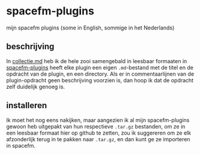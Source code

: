 # spacefm-plugins
mijn spacefm plugins (some in English, sommige in het Nederlands)

## beschrijving
In [collectie.md](./collectie.md) heb ik de hele zooi samengebald in leesbaar formaaten in [spacefm-plugins](./spacefm-plugins) heeft elke plugin een eigen `.md`-bestand met de titel en de opdracht van de plugin, en een directory. Als er in commentaarlijnen van de plugin-opdracht geen beschrijving voorzien is, dan hoop ik dat de opdracht zelf duidelijk genoeg is.

## installeren
Ik moet het nog eens nakijken, maar aangezien ik al mijn spacefm-plugins gewoon heb uitgepakt van hun respectieve `.tar.gz` bestanden, om ze in een leesbaar formaat hier op github te zetten, zou ik suggereren om ze elk afzonderlijk terug in te pakken naar `.tar.gz`, en dan kunt ge ze importeren in spacefm.
